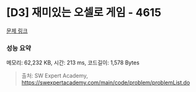 # [D3] 재미있는 오셀로 게임 - 4615 

[문제 링크](https://swexpertacademy.com/main/code/problem/problemDetail.do?contestProbId=AWQmA4uK8ygDFAXj) 

### 성능 요약

메모리: 62,232 KB, 시간: 213 ms, 코드길이: 1,578 Bytes



> 출처: SW Expert Academy, https://swexpertacademy.com/main/code/problem/problemList.do